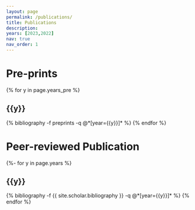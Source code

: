```yaml
---
layout: page
permalink: /publications/
title: Publications
description:
years: [2023,2022]
nav: true
nav_order: 1
---
```

<!-- _pages/publications.md -->
<div class="publications">

 <h1>Pre-prints</h1>
{% for y in page.years_pre %}
  <h2 class="year">{{y}}</h2>
  {% bibliography -f preprints -q @*[year={{y}}]* %}
{% endfor %}
  
  
 <h1>Peer-reviewed Publication</h1> 
{%- for y in page.years %}
  <h2 class="year">{{y}}</h2>
  {% bibliography -f {{ site.scholar.bibliography }} -q @*[year={{y}}]* %}
{% endfor %}

</div>
